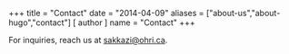 +++ title = "Contact" date = "2014-04-09" aliases = ["about-us","about-hugo","contact"] [ author ] name = "Contact" +++

For inquiries, reach us at sakkazi@ohri.ca.
